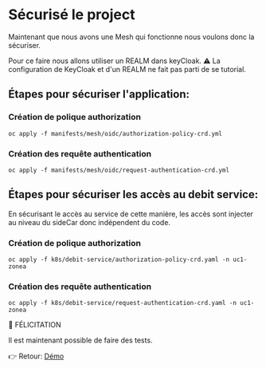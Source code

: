 # Sécurisé le project

Maintenant que nous avons une Mesh qui fonctionne nous voulons donc la sécuriser.

Pour ce faire nous allons utiliser un REALM dans keyCloak. 
:warning: La configuration de KeyCloak et d'un REALM ne fait pas parti de se tutorial.

## Étapes pour sécuriser l'application:

### Création de polique authorization
```
oc apply -f manifests/mesh/oidc/authorization-policy-crd.yml
```

### Création des requête authentication
```
oc apply -f manifests/mesh/oidc/request-authentication-crd.yml
```

## Étapes pour sécuriser les accès au debit service:

En sécurisant le accès au service de cette manière, les accès sont injecter au niveau du sideCar donc indépendent du code.

### Création de polique authorization
```
oc apply -f k8s/debit-service/authorization-policy-crd.yaml -n uc1-zonea
```

### Création des requête authentication
```
oc apply -f k8s/debit-service/request-authentication-crd.yaml -n uc1-zonea
```


:tada: FÉLICITATION

Il est maintenant possible de faire des tests.

:point_right: Retour: [Démo](../README.md#demo)